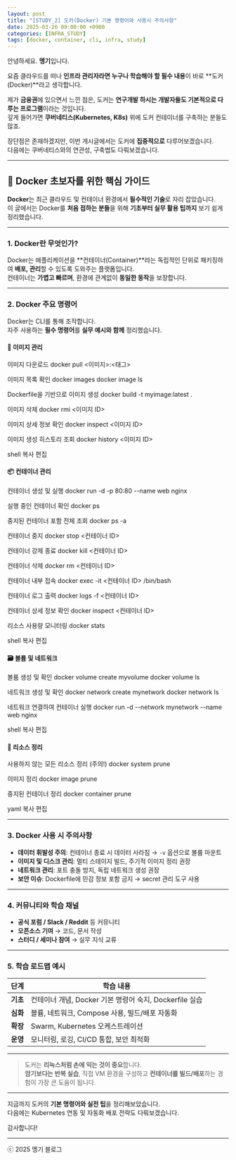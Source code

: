 ```yaml
---
layout: post
title: "[STUDY_2] 도커(Docker) 기본 명령어와 사용시 주의사항"
date: 2025-03-26 09:00:00 +0900
categories: [INFRA_STUDY]
tags: [docker, container, cli, infra, study]
---
```


안녕하세요. **멩기**입니다.

요즘 클라우드를 떠나 **인프라 관리자라면 누구나 학습해야 할 필수 내용**이 바로 **도커(Docker)**라고 생각합니다.

제가 **금융권**에 있으면서 느낀 점은, 도커는 **연구개발 하시는 개발자들도 기본적으로 다루는 프로그램**이라는 것입니다.  
깊게 들어가면 **쿠버네티스(Kubernetes, K8s)** 위에 도커 컨테이너를 구축하는 분들도 많죠.

장단점은 존재하겠지만, 이번 게시글에서는 도커에 **집중적으로** 다루어보겠습니다.  
다음에는 쿠버네티스와의 연관성, 구축법도 다뤄보겠습니다.

---

## 🐳 Docker 초보자를 위한 핵심 가이드

**Docker**는 최근 클라우드 및 컨테이너 환경에서 **필수적인 기술**로 자리 잡았습니다.  
이 글에서는 Docker를 **처음 접하는 분들**을 위해 **기초부터 실무 활용 팁까지** 보기 쉽게 정리했습니다.

---

### 1. Docker란 무엇인가?

Docker는 애플리케이션을 **컨테이너(Container)**라는 독립적인 단위로 패키징하여 **배포, 관리**할 수 있도록 도와주는 플랫폼입니다.  
컨테이너는 **가볍고 빠르며**, 환경에 관계없이 **동일한 동작**을 보장합니다.

---

### 2. Docker 주요 명령어

Docker는 CLI를 통해 조작합니다.  
자주 사용하는 **필수 명령어**를 **실무 예시와 함께** 정리했습니다.

#### 🧱 이미지 관리
이미지 다운로드
docker pull <이미지>:<태그>

이미지 목록 확인
docker images docker image ls

Dockerfile을 기반으로 이미지 생성
docker build -t myimage:latest .

이미지 삭제
docker rmi <이미지 ID>

이미지 상세 정보 확인
docker inspect <이미지 ID>

이미지 생성 히스토리 조회
docker history <이미지 ID>

shell
복사
편집

#### 📦 컨테이너 관리
컨테이너 생성 및 실행
docker run -d -p 80:80 --name web nginx

실행 중인 컨테이너 확인
docker ps

중지된 컨테이너 포함 전체 조회
docker ps -a

컨테이너 중지
docker stop <컨테이너 ID>

컨테이너 강제 종료
docker kill <컨테이너 ID>

컨테이너 삭제
docker rm <컨테이너 ID>

컨테이너 내부 접속
docker exec -it <컨테이너 ID> /bin/bash

컨테이너 로그 출력
docker logs -f <컨테이너 ID>

컨테이너 상세 정보 확인
docker inspect <컨테이너 ID>

리소스 사용량 모니터링
docker stats

shell
복사
편집

#### 🗃️ 볼륨 및 네트워크
볼륨 생성 및 확인
docker volume create myvolume docker volume ls

네트워크 생성 및 확인
docker network create mynetwork docker network ls

네트워크 연결하여 컨테이너 실행
docker run -d --network mynetwork --name web nginx

shell
복사
편집

#### 🧹 리소스 정리
사용하지 않는 모든 리소스 정리 (주의!)
docker system prune

이미지 정리
docker image prune

중지된 컨테이너 정리
docker container prune

yaml
복사
편집

---

### 3. Docker 사용 시 주의사항

- **데이터 휘발성 주의**: 컨테이너 종료 시 데이터 사라짐 → `-v` 옵션으로 볼륨 마운트
- **이미지 및 디스크 관리**: 멀티 스테이지 빌드, 주기적 이미지 정리 권장
- **네트워크 관리**: 포트 충돌 방지, 독립 네트워크 생성 권장
- **보안 이슈**: Dockerfile에 민감 정보 포함 금지 → secret 관리 도구 사용

---

### 4. 커뮤니티와 학습 채널

- **공식 포럼 / Slack / Reddit** 등 커뮤니티
- **오픈소스 기여** → 코드, 문서 작성
- **스터디 / 세미나 참여** → 실무 지식 교류

---

### 5. 학습 로드맵 예시

| 단계 | 학습 내용 |
|------|-----------|
| **기초** | 컨테이너 개념, Docker 기본 명령어 숙지, Dockerfile 실습 |
| **심화** | 볼륨, 네트워크, Compose 사용, 빌드/배포 자동화 |
| **확장** | Swarm, Kubernetes 오케스트레이션 |
| **운영** | 모니터링, 로깅, CI/CD 통합, 보안 최적화 |

---

> 도커는 **리눅스처럼 손에 익는 것이 중요**합니다.  
> **암기보다는 반복 실습**, 직접 VM 환경을 구성하고 **컨테이너를 빌드/배포**하는 경험이 가장 큰 도움이 됩니다.

---

지금까지 도커의 **기본 명령어와 실전 팁**을 정리해보았습니다.  
다음에는 Kubernetes 연동 및 자동화 배포 전략도 다뤄보겠습니다.

감사합니다!

---

ⓒ 2025 멩기 블로그
